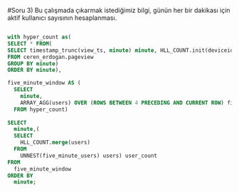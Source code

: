 #Soru 3) Bu çalışmada çıkarmak istediğimiz bilgi, günün her bir dakikası için aktif kullanıcı sayısının hesaplanması.
```SQL

with hyper_count as(
SELECT * FROM(
SELECT timestamp_trunc(view_ts, minute) minute, HLL_COUNT.init(deviceid) users
FROM ceren_erdogan.pageview
GROUP BY minute)
ORDER BY minute), 

five_minute_window AS (
  SELECT
    minute,
    ARRAY_AGG(users) OVER (ROWS BETWEEN 4 PRECEDING AND CURRENT ROW) five_minute_users
  FROM hyper_count)
  
SELECT
  minute,(
  SELECT
    HLL_COUNT.merge(users)
  FROM
    UNNEST(five_minute_users) users) user_count
FROM
  five_minute_window
ORDER BY
  minute;

```
